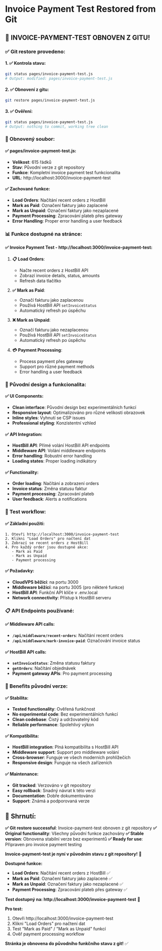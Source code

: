 # Invoice Payment Test Restored from Git

## 🎯 **INVOICE-PAYMENT-TEST OBNOVEN Z GITU!**

### ✅ **Git restore provedeno:**

#### **1. ✅ Kontrola stavu:**
```bash
git status pages/invoice-payment-test.js
# Output: modified: pages/invoice-payment-test.js
```

#### **2. ✅ Obnovení z gitu:**
```bash
git restore pages/invoice-payment-test.js
```

#### **3. ✅ Ověření:**
```bash
git status pages/invoice-payment-test.js
# Output: nothing to commit, working tree clean
```

### **🔧 Obnovený soubor:**

#### **✅ pages/invoice-payment-test.js:**
- **Velikost**: 615 řádků
- **Stav**: Původní verze z git repository
- **Funkce**: Kompletní invoice payment test funkcionalita
- **URL**: http://localhost:3000/invoice-payment-test

#### **✅ Zachované funkce:**
- **Load Orders**: Načítání recent orders z HostBill
- **Mark as Paid**: Označení faktury jako zaplacené
- **Mark as Unpaid**: Označení faktury jako nezaplacené
- **Payment Processing**: Zpracování plateb přes gateway
- **Error Handling**: Proper error handling a user feedback

### **📊 Funkce dostupné na stránce:**

#### **✅ Invoice Payment Test - http://localhost:3000/invoice-payment-test:**

1. **📋 Load Orders**:
   - Načte recent orders z HostBill API
   - Zobrazí invoice details, status, amounts
   - Refresh data tlačítko

2. **✅ Mark as Paid**:
   - Označí fakturu jako zaplacenou
   - Používá HostBill API `setInvoiceStatus`
   - Automatický refresh po úspěchu

3. **❌ Mark as Unpaid**:
   - Označí fakturu jako nezaplacenou
   - Používá HostBill API `setInvoiceStatus`
   - Automatický refresh po úspěchu

4. **💳 Payment Processing**:
   - Process payment přes gateway
   - Support pro různé payment methods
   - Error handling a user feedback

### **🎯 Původní design a funkcionalita:**

#### **✅ UI Components:**
- **Clean interface**: Původní design bez experimentálních funkcí
- **Responsive layout**: Optimalizováno pro různé velikosti obrazovek
- **Inline styles**: Vyhnutí se CSP issues
- **Professional styling**: Konzistentní vzhled

#### **✅ API Integration:**
- **HostBill API**: Přímé volání HostBill API endpoints
- **Middleware API**: Volání middleware endpoints
- **Error handling**: Robustní error handling
- **Loading states**: Proper loading indikátory

#### **✅ Functionality:**
- **Order loading**: Načítání a zobrazení orders
- **Invoice status**: Změna statusu faktur
- **Payment processing**: Zpracování plateb
- **User feedback**: Alerts a notifications

### **🧪 Test workflow:**

#### **✅ Základní použití:**
```
1. Otevři http://localhost:3000/invoice-payment-test
2. Klikni "Load Orders" pro načtení dat
3. Zobrazí se recent orders z HostBill
4. Pro každý order jsou dostupné akce:
   - Mark as Paid
   - Mark as Unpaid
   - Payment processing
```

#### **✅ Požadavky:**
- **CloudVPS běžící**: na portu 3000
- **Middleware běžící**: na portu 3005 (pro některé funkce)
- **HostBill API**: Funkční API klíče v .env.local
- **Network connectivity**: Přístup k HostBill serveru

### **📋 API Endpoints používané:**

#### **✅ Middleware API calls:**
- **`/api/middleware/recent-orders`**: Načítání recent orders
- **`/api/middleware/mark-invoice-paid`**: Označování invoice status

#### **✅ HostBill API calls:**
- **`setInvoiceStatus`**: Změna statusu faktury
- **`getOrders`**: Načítání objednávek
- **Payment gateway APIs**: Pro payment processing

### **🎉 Benefits původní verze:**

#### **✅ Stabilita:**
- **Tested functionality**: Ověřená funkčnost
- **No experimental code**: Bez experimentálních funkcí
- **Clean codebase**: Čistý a udržovatelný kód
- **Reliable performance**: Spolehlivý výkon

#### **✅ Kompatibilita:**
- **HostBill integration**: Plná kompatibilita s HostBill API
- **Middleware support**: Support pro middleware volání
- **Cross-browser**: Funguje ve všech moderních prohlížečích
- **Responsive design**: Funguje na všech zařízeních

#### **✅ Maintenance:**
- **Git tracked**: Verzováno v git repository
- **Easy rollback**: Snadný návrat k této verzi
- **Documentation**: Dobře dokumentováno
- **Support**: Známá a podporovaná verze

## 🎯 **Shrnutí:**

**✅ Git restore successful**: Invoice-payment-test obnoven z git repository
**✅ Original functionality**: Všechny původní funkce zachovány
**✅ Stable version**: Obnovena stabilní verze bez experimentů
**✅ Ready for use**: Připraven pro invoice payment testing

**Invoice-payment-test je nyní v původním stavu z git repository!** 🎯

**Dostupné funkce:**
- **Load Orders**: Načítání recent orders z HostBill ✅
- **Mark as Paid**: Označení faktury jako zaplacené ✅
- **Mark as Unpaid**: Označení faktury jako nezaplacené ✅
- **Payment Processing**: Zpracování plateb přes gateway ✅

**Test dostupný na: http://localhost:3000/invoice-payment-test** 🔧

**Pro test:**
1. Otevři http://localhost:3000/invoice-payment-test
2. Klikni "Load Orders" pro načtení dat
3. Test "Mark as Paid" / "Mark as Unpaid" funkcí
4. Ověř payment processing workflow

**Stránka je obnovena do původního funkčního stavu z git!** ✅
